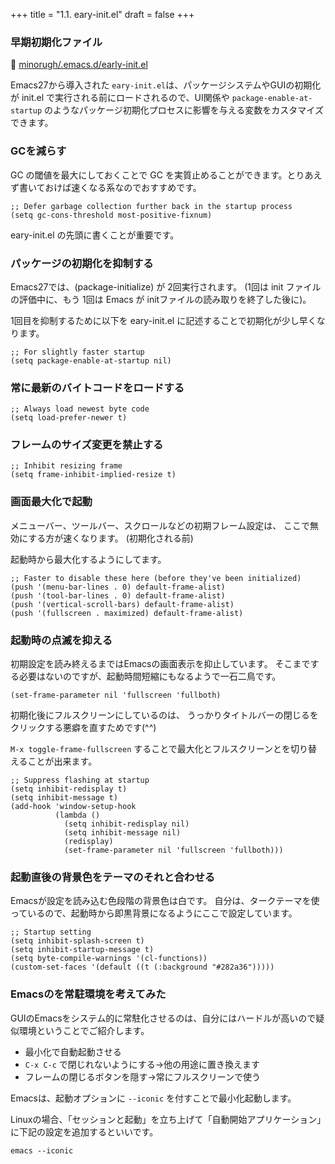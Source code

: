 +++
title = "1.1. eary-init.el"
draft = false
+++
### 早期初期化ファイル
🔗 [minorugh/.emacs.d/early-init.el](https://github.com/minorugh/.emacs.d/blob/main/early-init.el)

Emacs27から導入された `eary-init.el`は、パッケージシステムやGUIの初期化が init.el で実行される前にロードされるので、UI関係や `package-enable-at-startup` のようなパッケージ初期化プロセスに影響を与える変数をカスタマイズできます。

### GCを減らす
GC の閾値を最大にしておくことで GC を実質止めることができます。とりあえず書いておけば速くなる系なのでおすすめです。

```elisp
;; Defer garbage collection further back in the startup process
(setq gc-cons-threshold most-positive-fixnum)
```
eary-init.el の先頭に書くことが重要です。

### パッケージの初期化を抑制する 
Emacs27では、(package-initialize) が 2回実行されます。
(1回は init ファイルの評価中に、もう 1回は Emacs が initファイルの読み取りを終了した後に)。

1回目を抑制するために以下を eary-init.el に記述することで初期化が少し早くなります。

```elisp
;; For slightly faster startup
(setq package-enable-at-startup nil)
```

### 常に最新のバイトコードをロードする

```elisp
;; Always load newest byte code
(setq load-prefer-newer t)

```

### フレームのサイズ変更を禁止する

```elisp
;; Inhibit resizing frame
(setq frame-inhibit-implied-resize t)
```

### 画面最大化で起動
メニューバー、ツールバー、スクロールなどの初期フレーム設定は、
ここで無効にする方が速くなります。 (初期化される前)

起動時から最大化するようにしてます。
```elisp
;; Faster to disable these here (before they've been initialized)
(push '(menu-bar-lines . 0) default-frame-alist)
(push '(tool-bar-lines . 0) default-frame-alist)
(push '(vertical-scroll-bars) default-frame-alist)
(push '(fullscreen . maximized) default-frame-alist)
```

### 起動時の点滅を抑える
初期設定を読み終えるまではEmacsの画面表示を抑止しています。
そこまでする必要はないのですが、起動時間短縮にもなるようで一石二鳥です。

```elisp
(set-frame-parameter nil 'fullscreen 'fullboth)
```
初期化後にフルスクリーンにしているのは、
うっかりタイトルバーの閉じるをクリックする悪癖を直すためです(^^)

`M-x toggle-frame-fullscreen` することで最大化とフルスクリーンとを切り替えることが出来ます。
```elisp
;; Suppress flashing at startup
(setq inhibit-redisplay t)
(setq inhibit-message t)
(add-hook 'window-setup-hook
		  (lambda ()
			(setq inhibit-redisplay nil)
			(setq inhibit-message nil)
			(redisplay)
			(set-frame-parameter nil 'fullscreen 'fullboth)))
```

### 起動直後の背景色をテーマのそれと合わせる
Emacsが設定を読み込む色段階の背景色は白です。
自分は、タークテーマを使っているので、起動時から即黒背景になるようにここで設定しています。

```elisp
;; Startup setting
(setq inhibit-splash-screen t)
(setq inhibit-startup-message t)
(setq byte-compile-warnings '(cl-functions))
(custom-set-faces '(default ((t (:background "#282a36")))))
```

### Emacsのを常駐環境を考えてみた 
GUIのEmacsをシステム的に常駐化させるのは、自分にはハードルが高いので疑似環境ということでご紹介します。

* 最小化で自動起動させる
* `C-x C-c` で閉じれないようにする→他の用途に置き換えます
* フレームの閉じるボタンを隠す→常にフルスクリーンで使う

Emacsは、起動オプションに `--iconic` を付すことで最小化起動します。

Linuxの場合、「セッションと起動」を立ち上げて「自動開始アプリケーション」に下記の設定を追加するといいです。
```sell
emacs --iconic
```
